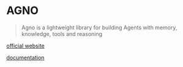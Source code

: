 # AGNO

> Agno is a lightweight library for building Agents with memory, knowledge, tools and reasoning

[official website](https://www.agno.com/)

[documentation](https://docs.agno.com/)
